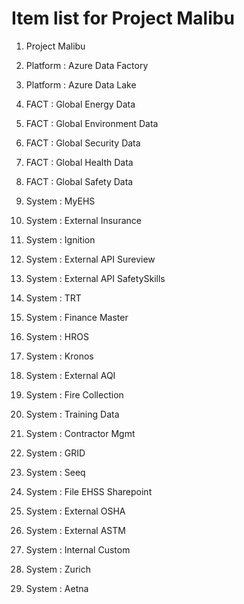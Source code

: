 # Item list for Project Malibu

1. Project Malibu
2. Platform : Azure Data Factory
3. Platform : Azure Data Lake


4. FACT : Global Energy Data
5. FACT : Global Environment Data
6. FACT : Global Security Data
7. FACT : Global Health Data
8. FACT : Global Safety Data


9. System : MyEHS
10. System : External Insurance
11. System : Ignition
12. System : External API Sureview
13. System : External API SafetySkills
14. System : TRT
15. System : Finance Master
16. System : HROS
17. System : Kronos
18. System : External AQI
19. System : Fire Collection
20. System : Training Data
21. System : Contractor Mgmt
22. System : GRID
23. System : Seeq
24. System : File EHSS Sharepoint
25. System : External OSHA
26. System : External ASTM 
27. System : Internal Custom
28. System : Zurich
29. System : Aetna